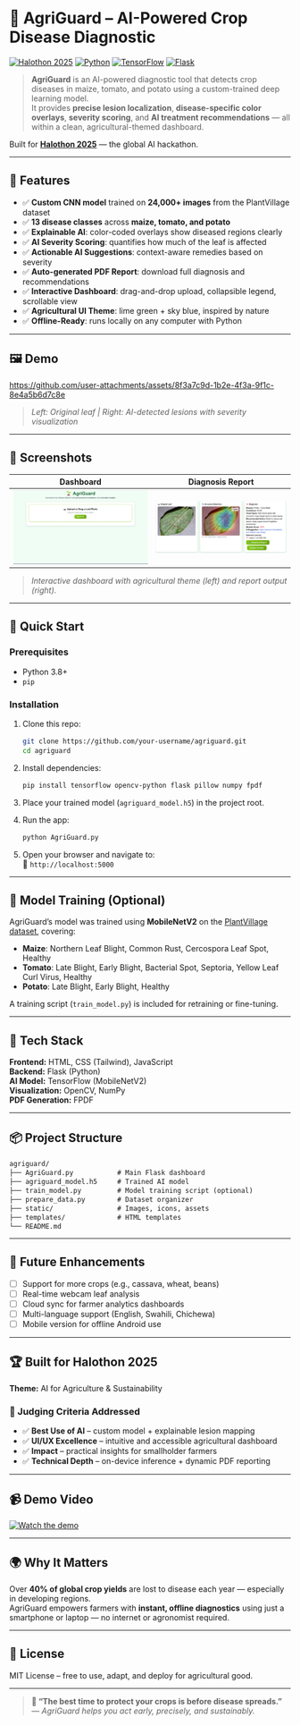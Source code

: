 # 🌱 AgriGuard – AI-Powered Crop Disease Diagnostic

[![Halothon 2025](https://img.shields.io/badge/Halothon-2025-84cc16?logo=devpost)](https://halothon-2025.devpost.com/)
[![Python](https://img.shields.io/badge/Python-3.8%2B-blue?logo=python)](https://python.org)
[![TensorFlow](https://img.shields.io/badge/TensorFlow-2.13%2B-orange?logo=tensorflow)](https://tensorflow.org)
[![Flask](https://img.shields.io/badge/Flask-Web_Dashboard-84cc16?logo=flask)](https://flask.palletsprojects.com)

> **AgriGuard** is an AI-powered diagnostic tool that detects crop diseases in maize, tomato, and potato using a custom-trained deep learning model.  
> It provides **precise lesion localization**, **disease-specific color overlays**, **severity scoring**, and **AI treatment recommendations** — all within a clean, agricultural-themed dashboard.

Built for **[Halothon 2025](https://halothon-2025.devpost.com/)** — the global AI hackathon.

---

## 🌾 Features

- ✅ **Custom CNN model** trained on **24,000+ images** from the PlantVillage dataset  
- ✅ **13 disease classes** across **maize, tomato, and potato**  
- ✅ **Explainable AI**: color-coded overlays show diseased regions clearly  
- ✅ **AI Severity Scoring**: quantifies how much of the leaf is affected  
- ✅ **Actionable AI Suggestions**: context-aware remedies based on severity  
- ✅ **Auto-generated PDF Report**: download full diagnosis and recommendations  
- ✅ **Interactive Dashboard**: drag-and-drop upload, collapsible legend, scrollable view  
- ✅ **Agricultural UI Theme**: lime green + sky blue, inspired by nature  
- ✅ **Offline-Ready**: runs locally on any computer with Python  

---

## 🖼️ Demo

[https://github.com/user-attachments/assets/8f3a7c9d-1b2e-4f3a-9f1c-8e4a5b6d7c8e  ](https://github.com/JohnMbewe04/AgriGuard.git)

> *Left: Original leaf | Right: AI-detected lesions with severity visualization*

---

## 📸 Screenshots

| Dashboard | Diagnosis Report |
|------------|------------------|
| ![Dashboard Screenshot](Dashboard.png) | ![Report Screenshot](Report.png) |

> *Interactive dashboard with agricultural theme (left) and report output (right).*

---

## 🚀 Quick Start

### Prerequisites
- Python 3.8+
- `pip`

### Installation

1. Clone this repo:
   ```bash
   git clone https://github.com/your-username/agriguard.git
   cd agriguard
   ```

2. Install dependencies:
   ```bash
   pip install tensorflow opencv-python flask pillow numpy fpdf
   ```

3. Place your trained model (`agriguard_model.h5`) in the project root.  

4. Run the app:
   ```bash
   python AgriGuard.py
   ```

5. Open your browser and navigate to:  
   🔗 `http://localhost:5000`

---

## 🧠 Model Training (Optional)

AgriGuard’s model was trained using **MobileNetV2** on the [PlantVillage dataset](https://www.kaggle.com/datasets/emmarex/plantdisease), covering:

* **Maize**: Northern Leaf Blight, Common Rust, Cercospora Leaf Spot, Healthy  
* **Tomato**: Late Blight, Early Blight, Bacterial Spot, Septoria, Yellow Leaf Curl Virus, Healthy  
* **Potato**: Late Blight, Early Blight, Healthy  

A training script (`train_model.py`) is included for retraining or fine-tuning.

---

## 🧩 Tech Stack

**Frontend:** HTML, CSS (Tailwind), JavaScript  
**Backend:** Flask (Python)  
**AI Model:** TensorFlow (MobileNetV2)  
**Visualization:** OpenCV, NumPy  
**PDF Generation:** FPDF  

---

## 📦 Project Structure

```
agriguard/
├── AgriGuard.py           # Main Flask dashboard
├── agriguard_model.h5     # Trained AI model
├── train_model.py         # Model training script (optional)
├── prepare_data.py        # Dataset organizer
├── static/                # Images, icons, assets
├── templates/             # HTML templates
└── README.md
```

---

## 🌱 Future Enhancements

- [ ] Support for more crops (e.g., cassava, wheat, beans)  
- [ ] Real-time webcam leaf analysis  
- [ ] Cloud sync for farmer analytics dashboards  
- [ ] Multi-language support (English, Swahili, Chichewa)  
- [ ] Mobile version for offline Android use  

---

## 🏆 Built for Halothon 2025

**Theme:** AI for Agriculture & Sustainability  

### 🧮 Judging Criteria Addressed
- ✅ **Best Use of AI** – custom model + explainable lesion mapping  
- ✅ **UI/UX Excellence** – intuitive and accessible agricultural dashboard  
- ✅ **Impact** – practical insights for smallholder farmers  
- ✅ **Technical Depth** – on-device inference + dynamic PDF reporting  

---

## 📹 Demo Video

[![Watch the demo](https://img.youtu.be/lFi4XH4V6gs/0.jpg)](https://youtu.be/lFi4XH4V6gs)

---

## 🌍 Why It Matters

Over **40% of global crop yields** are lost to disease each year — especially in developing regions.  
AgriGuard empowers farmers with **instant, offline diagnostics** using just a smartphone or laptop — no internet or agronomist required.

---

## 📜 License

MIT License – free to use, adapt, and deploy for agricultural good.

---

> **🌾 “The best time to protect your crops is before disease spreads.”**  
> — *AgriGuard helps you act early, precisely, and sustainably.*
